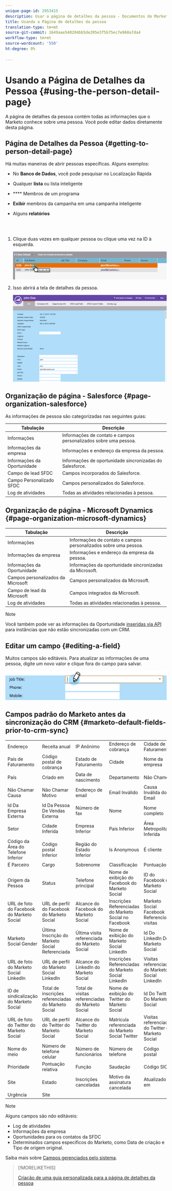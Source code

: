 ```yaml
---
unique-page-id: 2953415
description: Usar a página de detalhes da pessoa - Documentos do Marketo - Documentação do produto
title: Usando a Página de detalhes da pessoa
translation-type: tm+mt
source-git-commit: 1649aae540204bb5de205e3f5b75ec7e968a7da4
workflow-type: tm+mt
source-wordcount: '550'
ht-degree: 0%

---
```



# Usando a Página de Detalhes da Pessoa {#using-the-person-detail-page}

A página de detalhes da pessoa contém todas as informações que o Marketo conhece sobre uma pessoa. Você pode editar dados diretamente desta página.

## Página de Detalhes da Pessoa {#getting-to-person-detail-page}

Há muitas maneiras de abrir pessoas específicas. Alguns exemplos:

* No **Banco de Dados**, você pode pesquisar no Localização Rápida
* Qualquer **lista** ou lista inteligente
* **** Membros de um programa
* **Exibir** membros da campanha em uma campanha inteligente
* Alguns **relatórios**

   <br> 

1. Clique duas vezes em qualquer pessoa ou clique uma vez na ID à esquerda.

   ![](assets/one-1.png)

1. Isso abrirá a tela de detalhes da pessoa.

   ![](assets/two-5.png)

## Organização de página - Salesforce {#page-organization-salesforce}

As informações de pessoa são categorizadas nas seguintes guias:

| Tabulação | Descrição |
|---|---|
| Informações | Informações de contato e campos personalizados sobre uma pessoa. |
| Informações da empresa | Informações e endereço da empresa da pessoa. |
| Informações da Oportunidade | Informações de oportunidade sincronizadas do Salesforce. |
| Campo de lead SFDC | Campos incorporados do Salesforce. |
| Campo Personalizado SFDC | Campos personalizados do Salesforce. |
| Log de atividades | Todas as atividades relacionadas à pessoa. |

## Organização de página - Microsoft Dynamics {#page-organization-microsoft-dynamics}

| Tabulação | Descrição |
|---|---|
| Informações | Informações de contato e campos personalizados sobre uma pessoa. |
| Informações da empresa | Informações e endereço da empresa da pessoa. |
| Informações da Oportunidade | Informações da oportunidade sincronizadas da Microsoft. |
| Campos personalizados da Microsoft | Campos personalizados da Microsoft. |
| Campo de lead da Microsoft | Campos integrados da Microsoft. |
| Log de atividades | Todas as atividades relacionadas à pessoa. |

>[!NOTE]
>
>Você também pode ver as informações da Oportunidade [inseridas via API](http://developers.marketo.com/rest-api/lead-database/opportunities/) para instâncias que não estão sincronizadas com um CRM.

## Editar um campo {#editing-a-field}

Muitos campos são editáveis. Para atualizar as informações de uma pessoa, digite um novo valor e clique fora do campo para salvar.

![](assets/image2015-2-27-11-3a14-3a2.png)

## Campos padrão do Marketo antes da sincronização do CRM {#marketo-default-fields-prior-to-crm-sync}

|  |  |  |  |  |
|---|---|---|---|---|
| Endereço | Receita anual | IP Anônimo | Endereço de cobrança | Cidade de Faturamento |
| País de Faturamento | Código postal de cobrança | Estado de Faturamento | Cidade | Nome da empresa |
| País | Criado em | Data de nascimento | Departamento | Não Chame |
| Não Chamar Causa | Não Chamar Motivo | Endereço de email | Email Inválido | Causa Inválida do Email |
| Id Da Empresa Externa | Id Da Pessoa De Vendas Externa | Número de fax | Nome | Nome completo |
| Setor | Cidade Inferida | Empresa Inferior | País Inferior | Área Metropolitana Inferida |
| Código da Área do Telefone Inferior | Código postal Inferior | Região do Estado Inferior | Is Anonymous | É cliente |
| É Parceiro | Cargo | Sobrenome | Classificação | Pontuação |
| Origem da Pessoa | Status | Telefone principal | Nome de exibição do Facebook do Marketo Social | ID do Facebook do Marketo Social |
| URL de foto do Facebook do Marketo Social | URL de perfil do Facebook do Marketo Social | Alcance do Facebook do Marketo Social | Inscrições Referenciadas do Marketo Social no Facebook | Marketo Social Facebook Referenciou visitas |
| Marketo Social Gender | Última Inscrição do Marketo Social Referenciada | Última visita referenciada do Marketo Social | Nome de exibição do Marketo Social LinkedIn | Id Do LinkedIn Do Marketo Social |
| URL de foto do Marketo Social LinkedIn | URL de perfil do Marketo Social LinkedIn | Alcance do LinkedIn do Marketo Social | Inscrições Referenciadas do Marketo Social LinkedIn | Visitas referenciadas do Marketo Social LinkedIn |
| ID de sindicalização do Marketo Social | Total de inscrições referenciadas do Marketo Social | Total de visitas referenciadas do Marketo Social | Nome de exibição do Twitter do Marketo Social | Id Do Twitter Do Marketo Social |
| URL de foto do Twitter do Marketo Social | URL de perfil do Twitter do Marketo Social | Alcance do Twitter do Marketo Social | Matrícula referenciada do Marketo Social Twitter | Visitas referenciadas do Twitter do Marketo Social |
| Nome do meio | Número de telefone celular | Número de funcionários | Número de telefone | Código postal |
| Prioridade | Pontuação relativa | Função | Saudação | Código SIC |
| Site | Estado | Inscrições canceladas | Motivo da assinatura cancelada | Atualizado em |
| Urgência | Site |  |  |  |

>[!NOTE]
>
>Alguns campos são _não_ editáveis:
>
>* Log de atividades
>* Informações da empresa
>* Oportunidades para os contatos da SFDC
>* Determinados campos específicos do Marketo, como Data de criação e Tipo de origem original.

>
>
Saiba mais sobre [Campos gerenciados pelo sistema](/help/marketo/product-docs/administration/field-management/understanding-system-managed-fields.md).

>[!MORELIKETHIS]
>
>[Criação de uma guia personalizada para a página de detalhes da pessoa](/help/marketo/product-docs/administration/settings/creating-a-custom-tab-for-the-person-detail-page.md)
